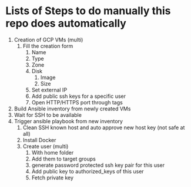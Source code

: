 # Lists of Steps to do manually this repo does automatically

1. Creation of GCP VMs (multi)
    1. Fill the creation form
        1. Name
        1. Type
        1. Zone
        1. Disk
            1. Image
            1. Size
        1. Set external IP
        1. Add public ssh keys for a specific user
        1. Open HTTP/HTTPS port through tags
1. Build Ansible inventory from newly created VMs
1. Wait for SSH to be available
1. Trigger ansible playbook from new inventory
    1. Clean SSH known host and auto approve new host key (not safe at all)
    1. Install Docker
    1. Create user (multi)
        1. With home folder
        1. Add them to target groups
        1. generate password protected ssh key pair for this user
        1. Add public key to authorized_keys of this user
        1. Fetch private key